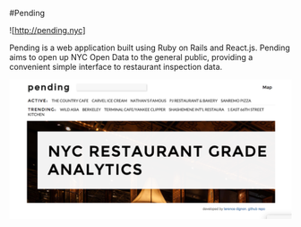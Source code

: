 #Pending

![http://pending.nyc]

[http://pending.nyc]: http://pending.nyc

Pending is a web application built using Ruby on Rails and React.js. Pending aims to open up NYC Open Data to the general public, providing a convenient simple interface to restaurant inspection data.

![splash_page]

[splash_page]: ./splash.png
